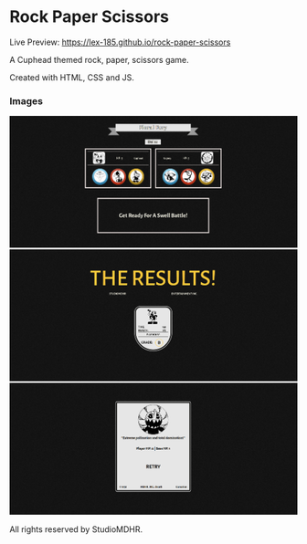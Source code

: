 # Rock Paper Scissors

Live Preview: https://lex-185.github.io/rock-paper-scissors

A Cuphead themed rock, paper, scissors game.

Created with HTML, CSS and JS.

### Images
![Game Screen](./images/game-screen.png)
![Cuphead Wins result screen](./images/player-wins.png)
![Cagney Wins results screen](./images/player-loses.png)

All rights reserved by StudioMDHR. 
